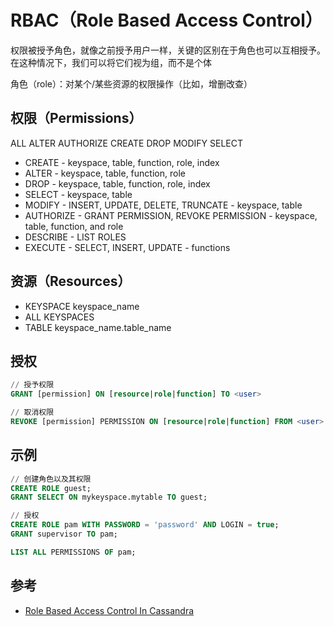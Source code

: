 # RBAC（Role Based Access Control）

权限被授予角色，就像之前授予用户一样，关键的区别在于角色也可以互相授予。在这种情况下，我们可以将它们视为组，而不是个体

角色（role）：对某个/某些资源的权限操作（比如，增删改查）

## 权限（Permissions）

ALL ALTER AUTHORIZE CREATE DROP MODIFY SELECT

* CREATE - keyspace, table, function, role, index
* ALTER - keyspace, table, function, role
* DROP - keyspace, table, function, role, index
* SELECT - keyspace, table
* MODIFY - INSERT, UPDATE, DELETE, TRUNCATE - keyspace, table
* AUTHORIZE - GRANT PERMISSION, REVOKE PERMISSION - keyspace, table, function, and role
* DESCRIBE - LIST ROLES
* EXECUTE - SELECT, INSERT, UPDATE - functions

## 资源（Resources）

* KEYSPACE keyspace_name
* ALL KEYSPACES
* TABLE keyspace_name.table_name

## 授权

```sql
// 授予权限
GRANT [permission] ON [resource|role|function] TO <user>

// 取消权限
REVOKE [permission] PERMISSION ON [resource|role|function] FROM <user>
```

## 示例

```sql
// 创建角色以及其权限
CREATE ROLE guest;
GRANT SELECT ON mykeyspace.mytable TO guest;

// 授权
CREATE ROLE pam WITH PASSWORD = 'password' AND LOGIN = true;
GRANT supervisor TO pam;

LIST ALL PERMISSIONS OF pam;
```

## 参考

* [Role Based Access Control In Cassandra](https://www.datastax.com/dev/blog/role-based-access-control-in-cassandra)